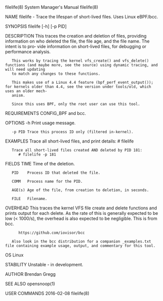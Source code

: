 filelife(8)							    System Manager's Manual							   filelife(8)

NAME
       filelife - Trace the lifespan of short-lived files. Uses Linux eBPF/bcc.

SYNOPSIS
       filelife [-h] [-p PID]

DESCRIPTION
       This  traces  the creation and deletion of files, providing information on who deleted the file, the file age, and the file name. The intent is to pro‐
       vide information on short-lived files, for debugging or performance analysis.

       This works by tracing the kernel vfs_create() and vfs_delete() functions (and maybe more, see the source) using dynamic tracing, and will need updating
       to match any changes to these functions.

       This makes use of a Linux 4.4 feature (bpf_perf_event_output()); for kernels older than 4.4, see the version under tools/old, which uses an older mech‐
       anism.

       Since this uses BPF, only the root user can use this tool.

REQUIREMENTS
       CONFIG_BPF and bcc.

OPTIONS
       -h     Print usage message.

       -p PID Trace this process ID only (filtered in-kernel).

EXAMPLES
       Trace all short-lived files, and print details:
	      # filelife

       Trace all short-lived files created AND deleted by PID 181:
	      # filelife -p 181

FIELDS
       TIME   Time of the deletion.

       PID    Process ID that deleted the file.

       COMM   Process name for the PID.

       AGE(s) Age of the file, from creation to deletion, in seconds.

       FILE   Filename.

OVERHEAD
       This traces the kernel VFS file create and delete functions and prints output for each delete. As the rate of this is generally expected to be  low  (<
       1000/s), the overhead is also expected to be negligible.	 This is from bcc.

	      https://github.com/iovisor/bcc

       Also look in the bcc distribution for a companion _examples.txt file containing example usage, output, and commentary for this tool.

OS
       Linux

STABILITY
       Unstable - in development.

AUTHOR
       Brendan Gregg

SEE ALSO
       opensnoop(1)

USER COMMANDS								  2016-02-08								   filelife(8)
